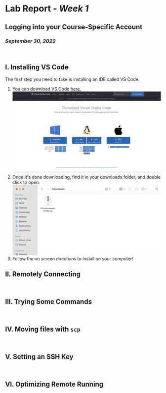 # Lab Report - *Week 1*
## Logging into your Course-Specific Account 
### *September 30, 2022*
&nbsp;

## **I. Installing VS Code**
The first step you need to take is installing an IDE called VS Code. 
1. You can download VS Code [here.](https://code.visualstudio.com/download)
![Image](VSCodeDownload.png)
2. Once it's done downloading, find it in your downloads folder, and double click to open.
![Image](VSCodePackage.png)
3. Follow the on screen directions to install on your computer!
&nbsp;

## **II. Remotely Connecting**

&nbsp;

## **III. Trying Some Commands**

&nbsp;

## **IV. Moving files with `scp`**

&nbsp;

## **V. Setting an SSH Key**

&nbsp;

## **VI. Optimizing Remote Running**

&nbsp;
